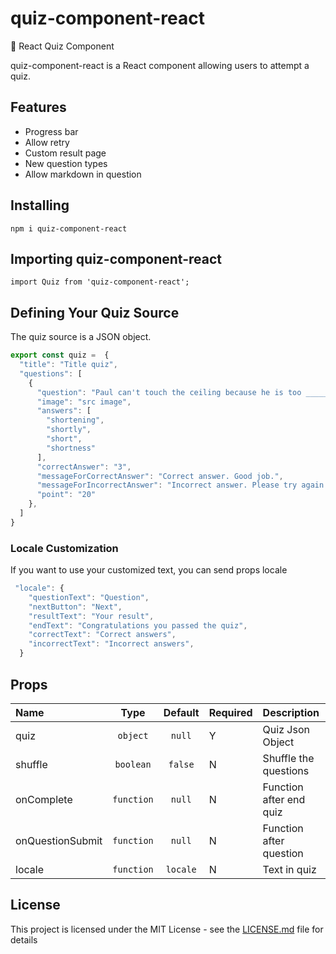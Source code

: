 # quiz-component-react
:orange_book: React Quiz Component 

quiz-component-react is a React component allowing users to attempt a quiz.

## Features
- Progress bar
- Allow retry
- Custom result page
- New question types
- Allow markdown in question


## Installing
```
npm i quiz-component-react
```
## Importing quiz-component-react
```
import Quiz from 'quiz-component-react';
```

## Defining Your Quiz Source
The quiz source is a JSON object.
```javascript
export const quiz =  {
  "title": "Title quiz",
  "questions": [
    {
      "question": "Paul can't touch the ceiling because he is too ______.",
      "image": "src image",
      "answers": [
        "shortening",
        "shortly",
        "short",
        "shortness"
      ],
      "correctAnswer": "3",
      "messageForCorrectAnswer": "Correct answer. Good job.",
      "messageForIncorrectAnswer": "Incorrect answer. Please try again.",
      "point": "20"
    },
  ]
} 
```

### Locale Customization 
If you want to use your customized text, you can send props locale
```javascript
 "locale": {
    "questionText": "Question",
    "nextButton": "Next",
    "resultText": "Your result",
    "endText": "Сongratulations you passed the quiz",
    "correctText": "Correct answers",
    "incorrectText": "Incorrect answers",
  } 
```

## Props

|Name|Type|Default|Required|Description|
|:--|:--:|:-----:|:--|:----------|
|quiz|`object`|`null`|Y|Quiz Json Object|
|shuffle|`boolean`|`false`|N|Shuffle the questions|
|onComplete|`function`|`null`|N|Function after end quiz|
|onQuestionSubmit|`function`|`null`|N|Function after question|
|locale|`function`|`locale`|N|Text in quiz|

## License
This project is licensed under the MIT License - see the [LICENSE.md](LICENSE.md) file for details
